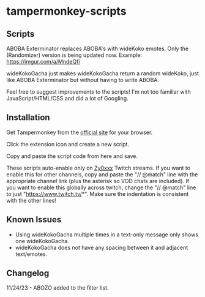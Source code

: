 # tampermonkey-scripts

## Scripts

ABOBA Exterminator replaces ABOBA's with wideKoko emotes. Only the (Randomizer) version is being updated now. Example: https://imgur.com/a/MndeQfi

wideKokoGacha just makes wideKokoGacha return a random wideKoko, just like ABOBA Exterminator but without having to write ABOBA. 

Feel free to suggest improvements to the scripts! I'm not too familiar with JavaScript/HTML/CSS and did a lot of Googling.

## Installation

Get Tampermonkey from the [official site](https://www.tampermonkey.net/) for your browser. 

Click the extension icon and create a new script. 

Copy and paste the script code from here and save. 

These scripts auto-enable only on [Zy0xxx](https://www.twitch.tv/zy0xxx) Twitch streams. If you want to enable this for other channels,  copy and paste the  "// @match" line with the appropriate channel link (plus the asterisk so VOD chats are included). If you want to enable this globally across twitch, change the "// @match" line to just "https://www.twitch.tv/*". Make sure the indentation is consistent with the other lines!

## Known Issues

- Using wideKokoGacha multiple times in a text-only message only shows one wideKokoGacha.
- wideKokoGacha does not have any spacing between it and adjacent text/emotes. 

## Changelog

11/24/23 - ABOZO added to the filter list.
